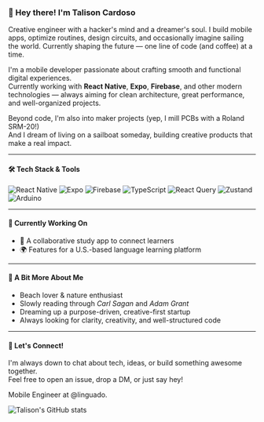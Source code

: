 ### 👋 Hey there! I'm Talison Cardoso

Creative engineer with a hacker's mind and a dreamer's soul. I build mobile apps, optimize routines, design circuits, and occasionally imagine sailing the world. Currently shaping the future — one line of code (and coffee) at a time.

I'm a mobile developer passionate about crafting smooth and functional digital experiences.  
Currently working with **React Native**, **Expo**, **Firebase**, and other modern technologies — always aiming for clean architecture, great performance, and well-organized projects.

Beyond code, I'm also into maker projects (yep, I mill PCBs with a Roland SRM-20!)  
And I dream of living on a sailboat someday, building creative products that make a real impact.

---

#### 🛠️ Tech Stack & Tools

![React Native](https://img.shields.io/badge/React_Native-20232A?style=for-the-badge&logo=react&logoColor=61DAFB)
![Expo](https://img.shields.io/badge/Expo-000020?style=for-the-badge&logo=expo&logoColor=white)
![Firebase](https://img.shields.io/badge/Firebase-ffca28?style=for-the-badge&logo=firebase&logoColor=black)
![TypeScript](https://img.shields.io/badge/TypeScript-007ACC?style=for-the-badge&logo=typescript&logoColor=white)
![React Query](https://img.shields.io/badge/React_Query-FF4154?style=for-the-badge&logo=react-query&logoColor=white)
![Zustand](https://img.shields.io/badge/Zustand-000000?style=for-the-badge&logo=Zustand&logoColor=white)
![Arduino](https://img.shields.io/badge/Arduino-00979D?style=for-the-badge&logo=arduino&logoColor=white)

---

#### 📌 Currently Working On

- 📱 A collaborative study app to connect learners
- 🌍 Features for a U.S.-based language learning platform

---

#### 🌊 A Bit More About Me

- Beach lover & nature enthusiast  
- Slowly reading through *Carl Sagan* and *Adam Grant*  
- Dreaming up a purpose-driven, creative-first startup  
- Always looking for clarity, creativity, and well-structured code

---

#### 💬 Let's Connect!

I'm always down to chat about tech, ideas, or build something awesome together.  
Feel free to open an issue, drop a DM, or just say hey!


Mobile Engineer at @linguado.

![Talison's GitHub stats](https://github-readme-stats.vercel.app/api?username=anuraghazra&show_icons=true&theme=radical)
